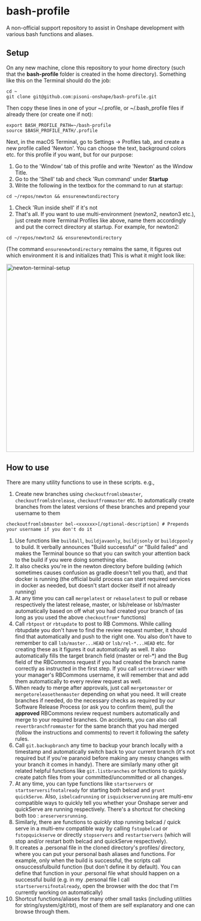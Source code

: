 # bash-profile
A non-official support repository to assist in Onshape development with various bash functions and aliases.

## Setup
On any new machine, clone this repository to your home directory (such that the **bash-profile** folder is created in the home directory). Something like this on the Terminal should do the job:
```
cd ~
git clone git@github.com:pisoni-onshape/bash-profile.git
```
Then copy these lines in one of your ~/.profile, or ~/.bash_profile files if already there (or create one if not):
```
export BASH_PROFILE_PATH=~/bash-profile
source $BASH_PROFILE_PATH/.profile
```
Next, in the macOS Terminal, go to Settings -> Profiles tab, and create a new profile called 'Newton'. You can choose the text, background colors etc. for this profile if you want, but for our purpose:
1. Go to the 'Window' tab of this profile and write 'Newton' as the Window Title.
1. Go to the 'Shell' tab and check 'Run command' under **Startup**
1. Write the following in the textbox for the command to run at startup:
```
cd ~/repos/newton && ensurenewtondirectory
```
1. Check 'Run inside shell' if it's not
1. That's all. If you want to use multi-environment (newton2, newton3 etc.), just create more Terminal Profiles like above, name them accordingly and put the correct directory at startup. For example, for newton2:
```
cd ~/repos/newton2 && ensurenewtondirectory
```
(The command `ensurenewtondirectory` remains the same, it figures out which environment it is and initializes that)
This is what it might look like:

 <img width="500" alt="newton-terminal-setup" src="https://github.com/pisoni-onshape/bash-profile/assets/87058498/3aa0d8cb-1ef3-4459-9245-ba7d1786b45b">


## How to use
There are many utility functions to use in these scripts. e.g.,
1. Create new branches using `checkoutfromlsbmaster`, `checkoutfromlsbrelease`, `checkoutfrommaster` etc. to automatically create branches from the latest versions of these branches and prepend your username to them
```
checkoutfromlsbmaster bel-<xxxxxx>[/optional-description] # Prepends your username if you don't do it
```
1. Use functions like `buildall`, `buildjavaonly`, `buildjsonly` or `buildcpponly` to build. It verbally announces "Build successful" or "Build failed" and makes the Terminal bounce so that you can switch your attention back to the build if you were doing something else.
1. It also checks you're in the newton directory before building (which sometimes causes confusion as gradle doesn't tell you that), and that docker is running (the official build process can start required services in docker as needed, but doesn't start docker itself if not already running)
1. At any time you can call `mergelatest` or `rebaselatest` to pull or rebase respectively the latest release, master, or lsb/release or lsb/master automatically based on off what you had created your branch of (as long as you used the above `checkoutfrom*` functions)
1. Call `rbtpost` or `rbtupdate` to post to RB Commons. While calling rbtupdate you don't have to find the review request number, it should find that automatically and push to the right one. You also don't have to remember to call `lsb/master...HEAD` or `lsb/rel-*...HEAD` etc. for creating these as it figures it out automatically as well. It also automatically fills the target branch field (master or rel-*) and the Bug field of the RBCommons request if you had created the branch name correctly as instructed in the first step. If you call `setrbtreviewer` with your manager's RBCommons username, it will remember that and add them automatically to every review request as well.
1. When ready to merge after approvals, just call `mergetomaster` or `mergetoreleasethenmaster` depending on what you need. It will create branches if needed, do the necessary checks as required by our Software Release Process (or ask you to confirm them), pull the **approved** RBCommons review request numbers automatically and merge to your required branches. On accidents, you can also call `revertbranchfrommaster` for the same branch that you had merged (follow the instructions and comments) to revert it following the safety rules.
1. Call `git.backupbranch` any time to backup your branch locally with a timestamp and automatically switch back to your current branch (it's not required but if you're paranoid before making any messy changes with your branch it comes in handy). There are similarly many other git related helpful functions like `git.listbranches` or functions to quickly create patch files from your committed/uncommitted or all changes.
1. At any time, you can type functions like `startservers` or `startserversifnotalready` for starting both belcad and `grunt quickServe`. Also, `isbelcadrunning` or `isquickserverunning` are multi-env compatible ways to quickly tell you whether your Onshape server and quickServe are running respectively. There's a shortcut for checking both too : `areserversrunning`.
1. Similarly, there are functions to _quickly_ stop running belcad / quick serve in a multi-env compatible way by calling `fstopbelcad` or `fstopquickserve` or directly `stopservers` and `restartservers` (which will stop and/or restart both belcad and quickServe respectively).
1. It creates a .personal file in the cloned directory's profiles/ directory, where you can put your personal bash aliases and functions. For example, only when the build is successful, the scripts call onsuccessfulbuild function (but don't define it by default). You can define that function in your .personal file what should happen on  a successful build (e.g. in my .personal file I call `startserversifnotalready`, open the browser with the doc that I'm currently working on automatically)
1. Shortcut functions/aliases for many other small tasks (including utilities for string/system/git/rbt), most of them are self explanatory and one can browse through them.
